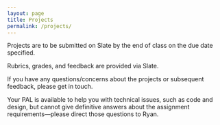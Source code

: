 ```yaml
---
layout: page
title: Projects
permalink: /projects/
---
```


Projects are to be submitted on Slate by the end of class on the due date specified.

Rubrics, grades, and feedback are provided via Slate. 

If you have any questions/concerns about the projects or subsequent feedback, please get in touch.

Your PAL is available to help you with technical issues, such as code and design, but cannot give definitive answers about the assignment requirements—please direct those questions to Ryan.

